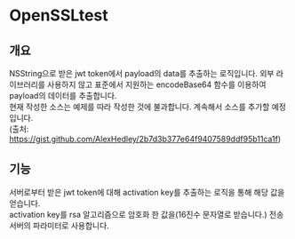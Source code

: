 #  OpenSSLtest

## 개요 
NSString으로 받은 jwt token에서 payload의 data를 추출하는 로직입니다. 외부 라이브러리를 사용하지 않고 표준에서 지원하는 encodeBase64 함수를 이용하여 payload의 데이터를 추출합니다.<br>
현재 작성한 소스는 예제를 따라 작성한 것에 불과합니다. 계속해서 소스를 추가할 예정입니다.<br>
(출처: https://gist.github.com/AlexHedley/2b7d3b377e64f9407589ddf95b11ca1f)

## 기능
서버로부터 받은 jwt token에 대해 activation key를 추출하는 로직을 통해 해당 값을 얻습니다.<br>
activation key를 rsa 알고리즘으로 암호화 한 값을(16진수 문자열로 받습니다.) 전송 서버의 파라미터로 사용합니다.<br>



